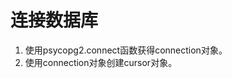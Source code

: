 # 连接数据库<a name="ZH-CN_TOPIC_0000001080369734"></a>

1.  使用psycopg2.connect函数获得connection对象。
2.  使用connection对象创建cursor对象。

